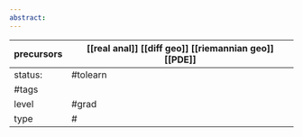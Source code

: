 ```yaml
---
abstract:
---
```

| precursors | [[real anal]] [[diff geo]] [[riemannian geo]] [[PDE]] |
| ---------- | ----------------------------------------------------- |
| status:    | #tolearn                                              |
| #tags      |                                                       |
| level      | #grad                                                 |
| type       | #                         |
